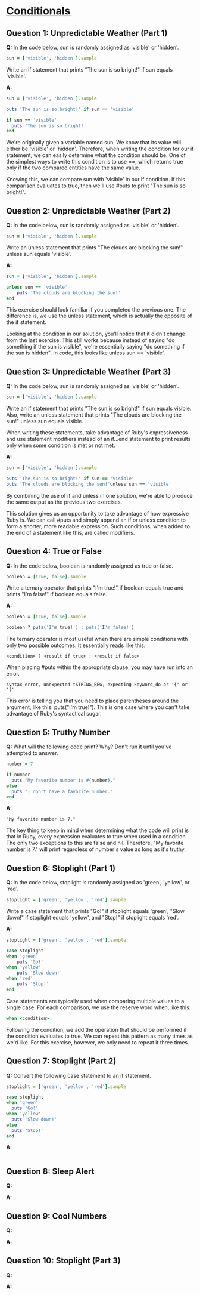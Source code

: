 # [Conditionals](https://launchschool.com/exercise_sets/0b9fd4d2)

## Question 1: Unpredictable Weather (Part 1)

**Q:** In the code below, sun is randomly assigned as 'visible' or 'hidden'.

```ruby
sun = ['visible', 'hidden'].sample
```

Write an if statement that prints "The sun is so bright!" if sun equals 'visible'.

**A:**

```ruby
sun = ['visible', 'hidden'].sample

puts 'The sun is so bright!' if sun == 'visible'
```

```ruby
if sun == 'visible'
  puts 'The sun is so bright!'
end
```

We're originally given a variable named sun. We know that its value will either be 'visible' or 'hidden'. Therefore, when writing the condition for our if statement, we can easily determine what the condition should be. One of the simplest ways to write this condition is to use ==, which returns true only if the two compared entities have the same value.

Knowing this, we can compare sun with 'visible' in our if condition. If this comparison evaluates to true, then we'll use #puts to print "The sun is so bright!".

## Question 2: Unpredictable Weather (Part 2)

**Q:** In the code below, sun is randomly assigned as 'visible' or 'hidden'.

```ruby
sun = ['visible', 'hidden'].sample
```

Write an unless statement that prints "The clouds are blocking the sun!" unless sun equals 'visible'.

**A:**

```ruby
sun = ['visible', 'hidden'].sample

unless sun == 'visible'
	puts 'The clouds are blocking the sun!'
end
```

This exercise should look familiar if you completed the previous one. The difference is, we use the unless statement, which is actually the opposite of the if statement.

Looking at the condition in our solution, you'll notice that it didn't change from the last exercise. This still works because instead of saying "do something if the sun is visible", we're essentially saying "do something if the sun is hidden". In code, this looks like unless sun == 'visible'.

## Question 3: Unpredictable Weather (Part 3)

**Q:** In the code below, sun is randomly assigned as 'visible' or 'hidden'.

```ruby
sun = ['visible', 'hidden'].sample
```

Write an if statement that prints "The sun is so bright!" if sun equals visible. Also, write an unless statement that prints "The clouds are blocking the sun!" unless sun equals visible.

When writing these statements, take advantage of Ruby's expressiveness and use statement modifiers instead of an if...end statement to print results only when some condition is met or not met.

**A:**

```ruby
sun = ['visible', 'hidden'].sample

puts 'The sun is so bright!' if sun == 'visible'
puts 'The clouds are blocking the sun!'unless sun == 'visible'
```

By combining the use of if and unless in one solution, we're able to produce the same output as the previous two exercises.

This solution gives us an opportunity to take advantage of how expressive Ruby is. We can call #puts and simply append an if or unless condition to form a shorter, more readable expression. Such conditions, when added to the end of a statement like this, are called modifiers.

## Question 4: True or False

**Q:** In the code below, boolean is randomly assigned as true or false.

```ruby
boolean = [true, false].sample
```

Write a ternary operator that prints "I'm true!" if boolean equals true and prints "I'm false!" if boolean equals false.

**A:**

```ruby
boolean = [true, false].sample

boolean ? puts('I'm true!') : puts('I'm false!')
```

The ternary operator is most useful when there are simple conditions with only two possible outcomes. It essentially reads like this:

```
<condition> ? <result if true> : <result if false>
```

When placing #puts within the appropriate clause, you may have run into an error.

```
syntax error, unexpected tSTRING_BEG, expecting keyword_do or '{' or '('
```

This error is telling you that you need to place parentheses around the argument, like this: puts("I'm true!"). This is one case where you can't take advantage of Ruby's syntactical sugar.

## Question 5: Truthy Number

**Q:** What will the following code print? Why? Don't run it until you've attempted to answer.

```ruby
number = 7

if number
  puts "My favorite number is #{number}."
else
  puts "I don't have a favorite number."
end
```

**A:**

```
"My favorite number is 7."
```

The key thing to keep in mind when determining what the code will print is that in Ruby, every expression evaluates to true when used in a condition. The only two exceptions to this are false and nil. Therefore, "My favorite number is 7." will print regardless of number's value as long as it's truthy.

## Question 6: Stoplight (Part 1)

**Q:** In the code below, stoplight is randomly assigned as 'green', 'yellow', or 'red'.

```ruby
stoplight = ['green', 'yellow', 'red'].sample
```

Write a case statement that prints "Go!" if stoplight equals 'green', "Slow down!" if stoplight equals 'yellow', and "Stop!" if stoplight equals 'red'.

**A:**

```ruby
stoplight = ['green', 'yellow', 'red'].sample

case stoplight
when 'green'
	puts 'Go!'
when 'yellow'
	puts 'Slow down!'
when 'red'
	puts 'Stop!'
end
```

Case statements are typically used when comparing multiple values to a single case. For each comparison, we use the reserve word when, like this:

```ruby
when <condition>
```

Following the condition, we add the operation that should be performed if the condition evaluates to true. We can repeat this pattern as many times as we'd like. For this exercise, however, we only need to repeat it three times.

## Question 7: Stoplight (Part 2)

**Q:** Convert the following case statement to an if statement.

```ruby
stoplight = ['green', 'yellow', 'red'].sample

case stoplight
when 'green'
  puts 'Go!'
when 'yellow'
  puts 'Slow down!'
else
  puts 'Stop!'
end
```

**A:**

```ruby

```

## Question 8: Sleep Alert

**Q:**

**A:**

## Question 9: Cool Numbers

**Q:**

**A:**


## Question 10: Stoplight (Part 3)

**Q:**

**A:**
